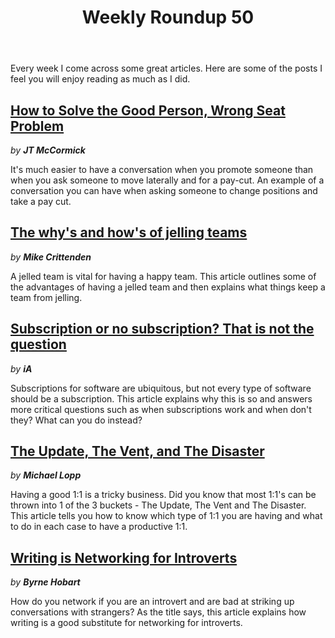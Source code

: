 ﻿---
title: 'Weekly Roundup 50'
excerpt: 'This weeks roundup contains articles from JT McCormick, Mike Crittenden, iA, Michael Lopp and Byrne Hobart'
coverImage: 'assets/images/weekly-roundup-cover.png'
tags:
    - 'weekly roundup'
---

Every week I come across some great articles. Here are some of the posts I feel you will enjoy reading as much as I did.

## [How to Solve the Good Person, Wrong Seat Problem](https://www.entrepreneur.com/article/331248)

_by **JT McCormick**_

It's much easier to have a conversation when you promote someone than when you ask someone to move laterally and for a pay-cut. An example of a conversation you can have when asking someone to change positions and take a pay cut.

## [The why's and how's of jelling teams](https://critter.blog/2016/10/27/the-whys-and-hows-of-jelling-teams/)

_by **Mike Crittenden**_

A jelled team is vital for having a happy team. This article outlines some of the advantages of having a jelled team and then explains what things keep a team from jelling.

## [Subscription or no subscription? That is not the question](https://ia.net/topics/subscription-or-no-subscription)

_by **iA**_

Subscriptions for software are ubiquitous, but not every type of software should be a subscription. This article explains why this is so and answers more critical questions such as when subscriptions work and when don't they? What can you do instead?

## [The Update, The Vent, and The Disaster](https://randsinrepose.com/archives/the-update-the-vent-and-the-disaster/)

_by **Michael Lopp**_

Having a good 1:1 is a tricky business. Did you know that most 1:1's can be thrown into 1 of the 3 buckets - The Update, The Vent and The Disaster. This article tells you how to know which type of 1:1 you are having and what to do in each case to have a productive 1:1.

## [Writing is Networking for Introverts](https://byrnehobart.medium.com/writing-is-networking-for-introverts-5cac14ad4c77)

_by **Byrne Hobart**_

How do you network if you are an introvert and are bad at striking up conversations with strangers? As the title says, this article explains how writing is a good substitute for networking for introverts.

